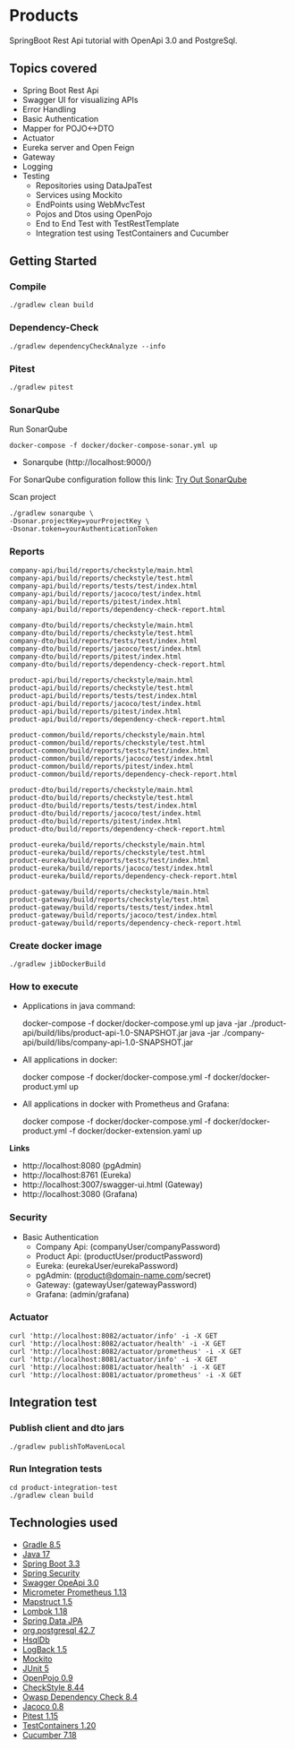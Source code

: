 # Products
SpringBoot Rest Api tutorial with OpenApi 3.0 and PostgreSql.

## Topics covered
- Spring Boot Rest Api
- Swagger UI for visualizing APIs
- Error Handling
- Basic Authentication
- Mapper for POJO<->DTO
- Actuator
- Eureka server and Open Feign
- Gateway
- Logging
- Testing
    - Repositories using DataJpaTest
    - Services using Mockito
    - EndPoints using WebMvcTest
    - Pojos and Dtos using OpenPojo
    - End to End Test with TestRestTemplate
    - Integration test using TestContainers and Cucumber

## Getting Started
### Compile
    ./gradlew clean build

### Dependency-Check
    ./gradlew dependencyCheckAnalyze --info

### Pitest
    ./gradlew pitest

### SonarQube
Run SonarQube

    docker-compose -f docker/docker-compose-sonar.yml up

 - Sonarqube (http://localhost:9000/)

For SonarQube configuration follow this link: [Try Out SonarQube](https://docs.sonarqube.org/latest/setup/get-started-2-minutes/)

Scan project

    ./gradlew sonarqube \
    -Dsonar.projectKey=yourProjectKey \
    -Dsonar.token=yourAuthenticationToken

### Reports
    company-api/build/reports/checkstyle/main.html
    company-api/build/reports/checkstyle/test.html
    company-api/build/reports/tests/test/index.html
    company-api/build/reports/jacoco/test/index.html
    company-api/build/reports/pitest/index.html
    company-api/build/reports/dependency-check-report.html

    company-dto/build/reports/checkstyle/main.html
    company-dto/build/reports/checkstyle/test.html
    company-dto/build/reports/tests/test/index.html
    company-dto/build/reports/jacoco/test/index.html
    company-dto/build/reports/pitest/index.html
    company-dto/build/reports/dependency-check-report.html

    product-api/build/reports/checkstyle/main.html
    product-api/build/reports/checkstyle/test.html
    product-api/build/reports/tests/test/index.html
    product-api/build/reports/jacoco/test/index.html
    product-api/build/reports/pitest/index.html
    product-api/build/reports/dependency-check-report.html

    product-common/build/reports/checkstyle/main.html
    product-common/build/reports/checkstyle/test.html
    product-common/build/reports/tests/test/index.html
    product-common/build/reports/jacoco/test/index.html
    product-common/build/reports/pitest/index.html
    product-common/build/reports/dependency-check-report.html

    product-dto/build/reports/checkstyle/main.html
    product-dto/build/reports/checkstyle/test.html
    product-dto/build/reports/tests/test/index.html
    product-dto/build/reports/jacoco/test/index.html
    product-dto/build/reports/pitest/index.html
    product-dto/build/reports/dependency-check-report.html

    product-eureka/build/reports/checkstyle/main.html
    product-eureka/build/reports/checkstyle/test.html
    product-eureka/build/reports/tests/test/index.html
    product-eureka/build/reports/jacoco/test/index.html
    product-eureka/build/reports/dependency-check-report.html

    product-gateway/build/reports/checkstyle/main.html
    product-gateway/build/reports/checkstyle/test.html
    product-gateway/build/reports/tests/test/index.html
    product-gateway/build/reports/jacoco/test/index.html
    product-gateway/build/reports/dependency-check-report.html

### Create docker image
    ./gradlew jibDockerBuild

### How to execute
* Applications in java command:

    docker-compose -f docker/docker-compose.yml up
    java -jar ./product-api/build/libs/product-api-1.0-SNAPSHOT.jar
    java -jar ./company-api/build/libs/company-api-1.0-SNAPSHOT.jar

* All applications in docker:

    docker compose -f docker/docker-compose.yml -f docker/docker-product.yml up

* All applications in docker with Prometheus and Grafana:

    docker compose -f docker/docker-compose.yml -f docker/docker-product.yml -f docker/docker-extension.yaml up

**Links**
 - http://localhost:8080 (pgAdmin)
 - http://localhost:8761 (Eureka)
 - http://localhost:3007/swagger-ui.html (Gateway)
 - http://localhost:3080 (Grafana)

### Security
 - Basic Authentication
   - Company Api: (companyUser/companyPassword)
   - Product Api: (productUser/productPassword)
   - Eureka: (eurekaUser/eurekaPassword)
   - pgAdmin: (product@domain-name.com/secret)
   - Gateway: (gatewayUser/gatewayPassword)
   - Grafana: (admin/grafana)

### Actuator
    curl 'http://localhost:8082/actuator/info' -i -X GET
    curl 'http://localhost:8082/actuator/health' -i -X GET
    curl 'http://localhost:8082/actuator/prometheus' -i -X GET
    curl 'http://localhost:8081/actuator/info' -i -X GET
    curl 'http://localhost:8081/actuator/health' -i -X GET
    curl 'http://localhost:8081/actuator/prometheus' -i -X GET

## Integration test

### Publish client and dto jars
    ./gradlew publishToMavenLocal

### Run Integration tests
    cd product-integration-test
    ./gradlew clean build


## Technologies used
- [Gradle 8.5](https://gradle.org)
- [Java 17](https://openjdk.java.net/projects/jdk/17)
- [Spring Boot 3.3](https://spring.io/projects/spring-boot)
- [Spring Security](https://spring.io/projects/spring-security)
- [Swagger OpeApi 3.0](https://swagger.io/specification)
- [Micrometer Prometheus 1.13](https://micrometer.io/docs/registry/prometheus)
- [Mapstruct 1.5](https://mapstruct.org)
- [Lombok 1.18](https://projectlombok.org)
- [Spring Data JPA](https://projects.spring.io/spring-data-jpa)
- [org.postgresql 42.7](https://jdbc.postgresql.org)
- [HsqlDb](http://hsqldb.org)
- [LogBack 1.5](https://logback.qos.ch)
- [Mockito](https://site.mockito.org)
- [JUnit 5](https://junit.org/junit5)
- [OpenPojo 0.9](https://github.com/OpenPojo)
- [CheckStyle 8.44](https://checkstyle.sourceforge.io)
- [Owasp Dependency Check 8.4](https://owasp.org/www-project-dependency-check)
- [Jacoco 0.8](https://www.jacoco.org)
- [Pitest 1.15](https://pitest.org)
- [TestContainers 1.20](https://www.testcontainers.org)
- [Cucumber 7.18](https://cucumber.io)
